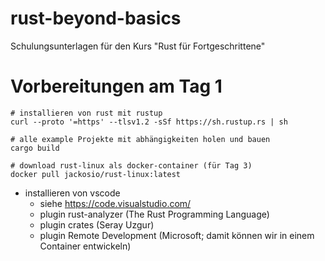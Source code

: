 # rust-beyond-basics
Schulungsunterlagen für den Kurs "Rust für Fortgeschrittene"


# Vorbereitungen am Tag 1
```
# installieren von rust mit rustup
curl --proto '=https' --tlsv1.2 -sSf https://sh.rustup.rs | sh

# alle example Projekte mit abhängigkeiten holen und bauen
cargo build

# download rust-linux als docker-container (für Tag 3)
docker pull jackosio/rust-linux:latest
```

* installieren von vscode
  * siehe https://code.visualstudio.com/
  * plugin rust-analyzer (The Rust Programming Language)
  * plugin crates (Seray Uzgur)
  * plugin Remote Development (Microsoft; damit können wir in einem Container entwickeln)

